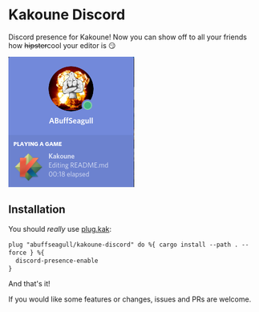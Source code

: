 # Kakoune Discord
Discord presence for Kakoune!
Now you can show off to all your friends how ~~hipster~~cool your editor is :smirk:

![What it looks like](kak-discord.png)

## Installation

You should *really* use [plug.kak](https://github.com/andreyorst/plug.kak):
```
plug "abuffseagull/kakoune-discord" do %{ cargo install --path . --force } %{
  discord-presence-enable
}
```
And that's it!

If you would like some features or changes, issues and PRs are welcome.
